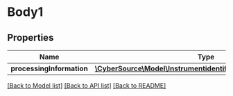 # Body1

## Properties
Name | Type | Description | Notes
------------ | ------------- | ------------- | -------------
**processingInformation** | [**\CyberSource\Model\InstrumentidentifiersProcessingInformation**](InstrumentidentifiersProcessingInformation.md) |  | [optional] 

[[Back to Model list]](../README.md#documentation-for-models) [[Back to API list]](../README.md#documentation-for-api-endpoints) [[Back to README]](../README.md)


